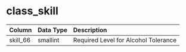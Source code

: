 # class_skill

| Column | Data Type | Description |
| :--- | :--- | :--- |
| skill_66 | smallint | Required Level for Alcohol Tolerance |

